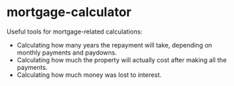 # mortgage-calculator
Useful tools for mortgage-related calculations:

- Calculating how many years the repayment will take, depending on monthly payments and paydowns.
- Calculating how much the property will actually cost after making all the payments.
- Calculating how much money was lost to interest.
